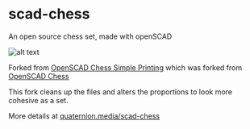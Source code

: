 # scad-chess

An open source chess set, made with openSCAD

![alt text](https://images.squarespace-cdn.com/content/5b54f2433e2d096995211b77/1620490724584-T3ZR7K069CROLFV821ZS/scad_chess.jpg?format=1000w&content-type=image%2Fjpeg "scad-chess")

Forked from [OpenSCAD Chess Simple Printing](https://www.thingiverse.com/thing:3381939)
which was forked from [OpenSCAD Chess](https://www.thingiverse.com/thing:585218)

This fork cleans up the files and alters the proportions to look more cohesive as a set.

More details at [quaternion.media/scad-chess](quaternion.media/scad-chess)
